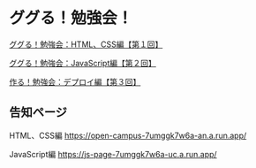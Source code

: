 # ググる！勉強会！


[ググる！勉強会：HTML、CSS編【第１回】](https://qiita.com/Tonoyama/items/bb1e3f7bb2383920742d)

[ググる！勉強会：JavaScript編【第２回】](https://qiita.com/Tonoyama/items/31b699dd33fa3a47caa0)

[作る！勉強会：デプロイ編【第３回】](https://hackmd.io/@T7k0V7TMQFelvJKKdo3pww/Hkgtmu0q8)

## 告知ページ
HTML、CSS編
https://open-campus-7umggk7w6a-an.a.run.app/

JavaScript編
https://js-page-7umggk7w6a-uc.a.run.app/
